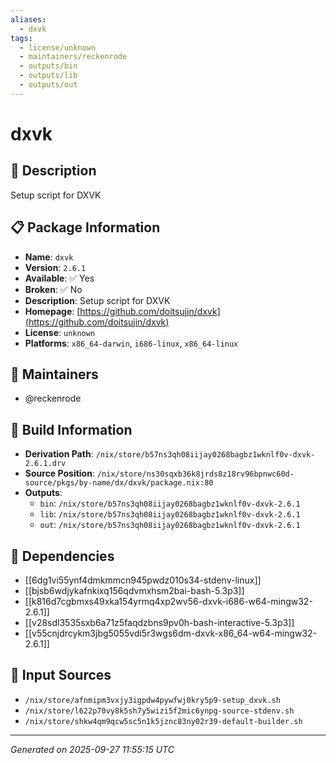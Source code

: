 ```yaml
---
aliases:
  - dxvk
tags:
  - license/unknown
  - maintainers/reckenrode
  - outputs/bin
  - outputs/lib
  - outputs/out
---
```


# dxvk

## 📝 Description

Setup script for DXVK

## 📋 Package Information

- **Name**: `dxvk`
- **Version**: `2.6.1`
- **Available**: ✅ Yes
- **Broken**: ✅ No
- **Description**: Setup script for DXVK
- **Homepage**: [https://github.com/doitsujin/dxvk](https://github.com/doitsujin/dxvk)
- **License**: `unknown`
- **Platforms**: `x86_64-darwin`, `i686-linux`, `x86_64-linux`
## 👥 Maintainers

- @reckenrode


## 🔧 Build Information

- **Derivation Path**: `/nix/store/b57ns3qh08iijay0268bagbz1wknlf0v-dxvk-2.6.1.drv`
- **Source Position**: `/nix/store/ns30sqxb36k8jrds8z18rv96bpnwc60d-source/pkgs/by-name/dx/dxvk/package.nix:80`
- **Outputs**:
  - `bin`:  `/nix/store/b57ns3qh08iijay0268bagbz1wknlf0v-dxvk-2.6.1`
  - `lib`:  `/nix/store/b57ns3qh08iijay0268bagbz1wknlf0v-dxvk-2.6.1`
  - `out`:  `/nix/store/b57ns3qh08iijay0268bagbz1wknlf0v-dxvk-2.6.1`

## 🔗 Dependencies

- [[6dg1vi55ynf4dmkmmcn945pwdz010s34-stdenv-linux]]
- [[bjsb6wdjykafnkixq156qdvmxhsm2bai-bash-5.3p3]]
- [[k816d7cgbmxs49xka154yrmq4xp2wv56-dxvk-i686-w64-mingw32-2.6.1]]
- [[v28sdl3535sxb6a71z5faqdzbns9pv0h-bash-interactive-5.3p3]]
- [[v55cnjdrcykm3jbg5055vdi5r3wgs6dm-dxvk-x86_64-w64-mingw32-2.6.1]]

## 📁 Input Sources

- `/nix/store/afnmipm3vxjy3igpdw4pywfwj0kry5p9-setup_dxvk.sh`
- `/nix/store/l622p70vy8k5sh7y5wizi5f2mic6ynpg-source-stdenv.sh`
- `/nix/store/shkw4qm9qcw5sc5n1k5jznc83ny02r39-default-builder.sh`

---
*Generated on 2025-09-27 11:55:15 UTC*
